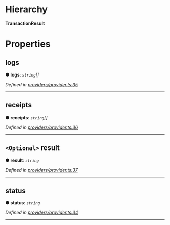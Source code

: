 

# Hierarchy

**TransactionResult**

# Properties

<a id="logs"></a>

##  logs

**● logs**: *`string`[]*

*Defined in [providers/provider.ts:35](https://github.com/nearprotocol/nearlib/blob/c7aee6f/src.ts/providers/provider.ts#L35)*

___
<a id="receipts"></a>

##  receipts

**● receipts**: *`string`[]*

*Defined in [providers/provider.ts:36](https://github.com/nearprotocol/nearlib/blob/c7aee6f/src.ts/providers/provider.ts#L36)*

___
<a id="result"></a>

## `<Optional>` result

**● result**: *`string`*

*Defined in [providers/provider.ts:37](https://github.com/nearprotocol/nearlib/blob/c7aee6f/src.ts/providers/provider.ts#L37)*

___
<a id="status"></a>

##  status

**● status**: *`string`*

*Defined in [providers/provider.ts:34](https://github.com/nearprotocol/nearlib/blob/c7aee6f/src.ts/providers/provider.ts#L34)*

___

